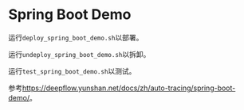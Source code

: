 # Spring Boot Demo

运行`deploy_spring_boot_demo.sh`以部署。

运行`undeploy_spring_boot_demo.sh`以拆卸。

运行`test_spring_boot_demo.sh`以测试。

参考<https://deepflow.yunshan.net/docs/zh/auto-tracing/spring-boot-demo/>。